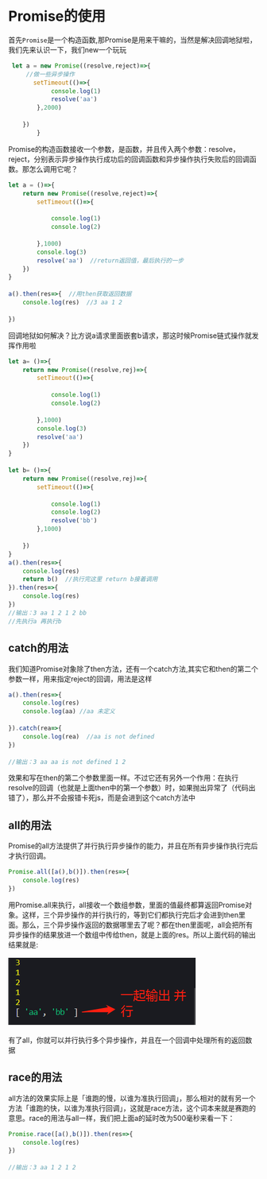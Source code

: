 # Promise的使用
首先`Promise`是一个构造函数,那Promise是用来干嘛的，当然是解决回调地狱啦，我们先来认识一下，我们new一个玩玩  

```js
 let a = new Promise((resolve,reject)=>{
     //做一些异步操作
       setTimeout(()=>{
            console.log(1)
            resolve('aa')
        },2000)
    
    })
        }
```
Promise的构造函数接收一个参数，是函数，并且传入两个参数：resolve，reject，分别表示异步操作执行成功后的回调函数和异步操作执行失败后的回调函数。那怎么调用它呢？
```js
let a = ()=>{
    return new Promise((resolve,reject)=>{
        setTimeout(()=>{

            console.log(1)
            console.log(2)
          
        },1000)
        console.log(3)
        resolve('aa')  //return返回值，最后执行的一步
    })
}

a().then(res=>{  //用then获取返回数据
    console.log(res)  //3 aa 1 2
   
})
```
回调地狱如何解决？比方说a请求里面嵌套b请求，那这时候Promise链式操作就发挥作用啦
```js
let a= ()=>{
    return new Promise((resolve,rej)=>{
        setTimeout(()=>{
  
            console.log(1)
            console.log(2)
          
        },1000)
        console.log(3)
        resolve('aa')
    })
}

let b= ()=>{
    return new Promise((resolve,rej)=>{
        setTimeout(()=>{
           
            console.log(1)
            console.log(2)
            resolve('bb')
        },1000)
    
    })
}
a().then(res=>{
    console.log(res)
    return b()  //执行完这里 return b接着调用
}).then(res=>{
    console.log(res)
})
//输出：3 aa 1 2 1 2 bb
//先执行a 再执行b
```
## catch的用法
我们知道Promise对象除了then方法，还有一个catch方法,其实它和then的第二个参数一样，用来指定reject的回调，用法是这样
```js
a().then(res=>{
    console.log(res)
    console.log(aa) //aa 未定义
   
}).catch(rea=>{
    console.log(rea)  //aa is not defined
})

//输出：3 aa aa is not defined 1 2
```
效果和写在then的第二个参数里面一样。不过它还有另外一个作用：在执行resolve的回调（也就是上面then中的第一个参数）时，如果抛出异常了（代码出错了），那么并不会报错卡死js，而是会进到这个catch方法中
## all的用法
Promise的all方法提供了并行执行异步操作的能力，并且在所有异步操作执行完后才执行回调。
```js
Promise.all([a(),b()]).then(res=>{
    console.log(res)
})
```
用Promise.all来执行，all接收一个数组参数，里面的值最终都算返回Promise对象。这样，三个异步操作的并行执行的，等到它们都执行完后才会进到then里面。那么，三个异步操作返回的数据哪里去了呢？都在then里面呢，all会把所有异步操作的结果放进一个数组中传给then，就是上面的res。所以上面代码的输出结果就是:<br/><br/>
<img src="./src/promise.all.png"> <br/><br/> 
有了all，你就可以并行执行多个异步操作，并且在一个回调中处理所有的返回数据
## race的用法
all方法的效果实际上是「谁跑的慢，以谁为准执行回调」，那么相对的就有另一个方法「谁跑的快，以谁为准执行回调」，这就是race方法，这个词本来就是赛跑的意思。race的用法与all一样，我们把上面a的延时改为500毫秒来看一下：
```js
Promise.race([a(),b()]).then(res=>{
    console.log(res)
})

//输出：3 aa 1 2 1 2
```